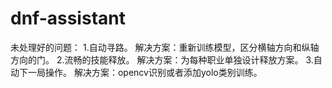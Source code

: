 # dnf-assistant

未处理好的问题：
1.自动寻路。
解决方案：重新训练模型，区分横轴方向和纵轴方向的门。
2.流畅的技能释放。
解决方案：为每种职业单独设计释放方案。
3.自动下一局操作。
解决方案：opencv识别或者添加yolo类别训练。
